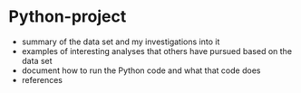 # Python-project

- summary of the data set and my investigations into it
- examples of interesting analyses that others have pursued based on the data set
- document how to run the Python code and what that code does
- references
